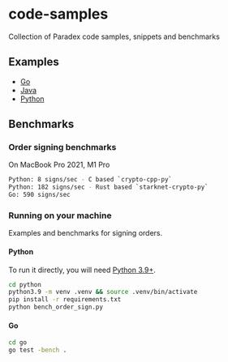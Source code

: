 # code-samples

Collection of Paradex code samples, snippets and benchmarks

## Examples

* [Go](go/README.md)
* [Java](java/README.md)
* [Python](python/README.md)

## Benchmarks

### Order signing benchmarks

On MacBook Pro 2021, M1 Pro

```bash
Python: 8 signs/sec - C based `crypto-cpp-py`
Python: 182 signs/sec - Rust based `starknet-crypto-py`
Go: 590 signs/sec
```

### Running on your machine

Examples and benchmarks for signing orders.

#### Python

To run it directly, you will need [Python 3.9+](https://www.python.org/downloads/).

```bash
cd python
python3.9 -m venv .venv && source .venv/bin/activate
pip install -r requirements.txt
python bench_order_sign.py
```

#### Go

```bash
cd go
go test -bench .
```
